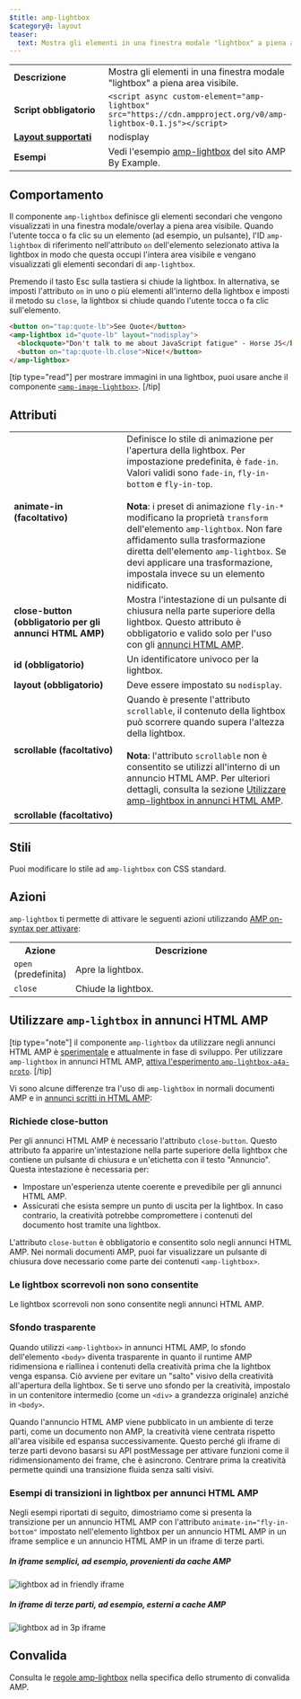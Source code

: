 ```yaml
---
$title: amp-lightbox
$category@: layout
teaser:
  text: Mostra gli elementi in una finestra modale "lightbox" a piena area visibile.
---
```




<!--
       Copyright 2016 The AMP HTML Authors. All Rights Reserved.

       Licensed under the Apache License, Version 2.0 (the "License");
     you may not use this file except in compliance with the License.
     You may obtain a copy of the License at

     http://www.apache.org/licenses/LICENSE-2.0

     Unless required by applicable law or agreed to in writing, software
     distributed under the License is distributed on an "AS-IS" BASIS,
     WITHOUT WARRANTIES OR CONDITIONS OF ANY KIND, either express or implied.
     See the License for the specific language governing permissions and
     limitations under the License.
-->



<table>
  <tr>
    <td width="40%"><strong>Descrizione</strong></td>
    <td>Mostra gli elementi in una finestra modale "lightbox" a piena area visibile.</td>
  </tr>
  <tr>
    <td width="40%"><strong>Script obbligatorio</strong></td>
    <td><code>&lt;script async custom-element="amp-lightbox" src="https://cdn.ampproject.org/v0/amp-lightbox-0.1.js"&gt;&lt;/script&gt;</code></td>
  </tr>
  <tr>
    <td class="col-fourty"><strong><a href="../../../documentation/guides-and-tutorials/develop/style_and_layout/control_layout.md">Layout supportati</a></strong></td>
    <td>nodisplay</td>
  </tr>
  <tr>
    <td width="40%"><strong>Esempi</strong></td>
    <td>Vedi l'esempio <a href="https://ampbyexample.com/components/amp-lightbox/">amp-lightbox</a> del sito AMP By Example.</td>
  </tr>
</table>


## Comportamento <a name="behavior"></a>

Il componente `amp-lightbox` definisce gli elementi secondari che vengono visualizzati in una finestra modale/overlay a piena area visibile. Quando l'utente tocca o fa clic su un elemento (ad esempio, un pulsante), l'ID `amp-lightbox` di riferimento nell'attributo `on` dell'elemento selezionato attiva la lightbox in modo che questa occupi l'intera area visibile e vengano visualizzati gli elementi secondari di `amp-lightbox`.

Premendo il tasto Esc sulla tastiera si chiude la lightbox. In alternativa, se imposti l'attributo `on` in uno o più elementi all'interno della lightbox e imposti il metodo su `close`, la lightbox si chiude quando l'utente tocca o fa clic sull'elemento.

```html
<button on="tap:quote-lb">See Quote</button>
<amp-lightbox id="quote-lb" layout="nodisplay">
  <blockquote>"Don't talk to me about JavaScript fatigue" - Horse JS</blockquote>
  <button on="tap:quote-lb.close">Nice!</button>
</amp-lightbox>
```

[tip type="read"]
per mostrare immagini in una lightbox, puoi usare anche il componente [`<amp-image-lightbox>`](amp-image-lightbox.md).
[/tip]

## Attributi <a name="attributes"></a>

<table>
  <tr>
    <td width="40%"><strong>animate-in (facoltativo)</strong></td>
    <td>Definisce lo stile di animazione per l'apertura della lightbox. Per impostazione predefinita, è
      <code>fade-in</code>. Valori validi sono <code>fade-in</code>, <code>fly-in-bottom</code> e
        <code>fly-in-top</code>.
          <br><br>
            <strong>Nota</strong>: i preset di animazione <code>fly-in-*</code> modificano la proprietà <code>transform</code> dell'elemento
              <code>amp-lightbox</code>. Non fare affidamento sulla trasformazione diretta dell'elemento
                <code>amp-lightbox</code>. Se devi applicare una trasformazione, impostala invece su un elemento nidificato.</td>
              </tr>
              <tr>
                <td width="40%"><strong>close-button (obbligatorio per gli annunci HTML AMP)</strong></td>
                <td>Mostra l'intestazione di un pulsante di chiusura nella parte superiore della lightbox. Questo attributo è obbligatorio
                    e valido solo per l'uso con gli <a href="#a4a">annunci HTML AMP</a>.</td>
                </tr>
                <tr>
                  <td width="40%"><strong>id (obbligatorio)</strong></td>
                  <td>Un identificatore univoco per la lightbox.</td>
                </tr>
                <tr>
                  <td width="40%"><strong>layout (obbligatorio)</strong></td>
                  <td>Deve essere impostato su <code>nodisplay</code>.</td>
                </tr>
                <tr>
                  <td width="40%"><strong>scrollable (facoltativo)</strong></td>
                  <td>Quando è presente l'attributo <code>scrollable</code>, il contenuto della lightbox può scorrere quando supera l'altezza della lightbox.
                    <br><br>
                      <strong>Nota</strong>: l'attributo <code>scrollable</code> non è consentito se utilizzi <code><amp-lightbox></code> all'interno di un annuncio HTML AMP. Per ulteriori dettagli, consulta la sezione <a href="#a4a">Utilizzare amp-lightbox in annunci HTML AMP</a>.</td>
                    </tr>
                    <tr>
                      <td width="40%"><strong>scrollable (facoltativo)</strong></td>
                      <td></td>
                    </tr>
                  </table>

## Stili <a name="styling"></a>

Puoi modificare lo stile ad `amp-lightbox` con CSS standard.

## Azioni <a name="actions"></a>

`amp-lightbox` ti permette di attivare le seguenti azioni utilizzando [AMP on-syntax per attivare](../../../documentation/guides-and-tutorials/learn/amp-actions-and-events.md):

<table>
  <tr>
    <th width="20%">Azione</th>
    <th>Descrizione</th>
  </tr>
  <tr>
    <td><code>open</code> (predefinita)</td>
    <td>Apre la lightbox.</td>
  </tr>
  <tr>
    <td><code>close</code></td>
    <td>Chiude la lightbox.</td>
  </tr>
</table>

## <a id="a4a"></a> Utilizzare `amp-lightbox` in annunci HTML AMP <a name="a4a"></a>

[tip type="note"]
il componente `amp-lightbox` da utilizzare negli annunci HTML AMP è [sperimentale](../../../documentation/guides-and-tutorials/learn/experimental.md) e attualmente in fase di sviluppo. Per utilizzare `amp-lightbox` in annunci HTML AMP, [attiva l'esperimento `amp-lightbox-a4a-proto`](http://cdn.ampproject.org/experiments.html).
[/tip]

Vi sono alcune differenze tra l'uso di `amp-lightbox` in normali documenti AMP e in [annunci scritti in HTML AMP](../../../documentation/guides-and-tutorials/learn/a4a_spec.md):

### Richiede close-button <a name="requires-close-button"></a>

Per gli annunci HTML AMP è necessario l'attributo `close-button`. Questo attributo fa apparire un'intestazione nella parte superiore della lightbox che contiene un pulsante di chiusura e un'etichetta con il testo "Annuncio". Questa intestazione è necessaria per:

* Impostare un'esperienza utente coerente e prevedibile per gli annunci HTML AMP.
* Assicurati che esista sempre un punto di uscita per la lightbox. In caso contrario, la creatività potrebbe compromettere i contenuti del documento host tramite una lightbox.

L'attributo `close-button` è obbligatorio e consentito solo negli annunci HTML AMP. Nei normali documenti AMP, puoi far visualizzare un pulsante di chiusura dove necessario come parte dei contenuti `<amp-lightbox>`.

### Le lightbox scorrevoli non sono consentite <a name="scrollable-lightboxes-are-disallowed"></a>

Le lightbox scorrevoli non sono consentite negli annunci HTML AMP.

### Sfondo trasparente <a name="transparent-background"></a>

Quando utilizzi `<amp-lightbox>` in annunci HTML AMP, lo sfondo dell'elemento `<body>` diventa trasparente in quanto il runtime AMP ridimensiona e riallinea i contenuti della creatività prima che la lightbox venga espansa. Ciò avviene per evitare un "salto" visivo della creatività all'apertura della lightbox. Se ti serve uno sfondo per la creatività, impostalo in un contenitore intermedio (come un `<div>` a grandezza originale) anziché in `<body>`.

Quando l'annuncio HTML AMP viene pubblicato in un ambiente di terze parti, come un documento non AMP, la creatività viene centrata rispetto all'area visibile ed espansa successivamente. Questo perché gli iframe di terze parti devono basarsi su API postMessage per attivare funzioni come il ridimensionamento dei frame, che è asincrono. Centrare prima la creatività permette quindi una transizione fluida senza salti visivi.

### Esempi di transizioni in lightbox per annunci HTML AMP <a name="examples-of-transitions-in-lightbox-for-amphtml-ads"></a>

Negli esempi riportati di seguito, dimostriamo come si presenta la transizione per un annuncio HTML AMP con l'attributo `animate-in="fly-in-bottom"` impostato nell'elemento lightbox per un annuncio HTML AMP in un iframe semplice e un annuncio HTML AMP in un iframe di terze parti.

##### In iframe semplici, ad esempio, provenienti da cache AMP <a name="on-friendly-iframes-eg-coming-from-an-amp-cache"></a>

<amp-img alt="lightbox ad in friendly iframe" width="360" height="480" src="https://github.com/ampproject/amphtml/raw/master/spec/img/lightbox-ad-fie.gif" layout="fixed">
  <noscript>
    <img alt="lightbox ad in friendly iframe" src="../../spec/img/lightbox-ad-fie.gif">
    </noscript>
  </amp-img>

##### In iframe di terze parti, ad esempio, esterni a cache AMP <a name="on-third-party-iframes-eg-outside-the-amp-cache"></a>

<amp-img alt="lightbox ad in 3p iframe" width="360" height="480" src="https://github.com/ampproject/amphtml/raw/master/spec/img/lightbox-ad-3p.gif" layout="fixed">
  <noscript>
    <img alt="lightbox ad in 3p iframe" src="../../spec/img/lightbox-ad-3p.gif">
    </noscript>
  </amp-img>

## Convalida <a name="validation"></a>

Consulta le [regole amp-lightbox](https://github.com/ampproject/amphtml/blob/master/extensions/amp-lightbox/validator-amp-lightbox.protoascii) nella specifica dello strumento di convalida AMP.
